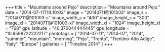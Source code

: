 +++
title = "Mountains around Pejo"
description = "Mountains around Pejo."
date = "2014-07-11T10:10:03"
image = "20140711@101003"
image_s = "20140711@101003-s"
image_width_s = "400"
image_height_s = "300"
image_xl = "20140711@101003-xl"
image_width_xl = "1024"
image_height_xl = "768"
gps_latitude = "46.370044444445"
gps_longitude = "10.6598722222217"
phototags = [ "2014-07-11", "2014-07", "2014", "summer", "mountain", "morning", "Pejo", "Trento", "Trentino-Alto Adige", "Italy", "Europe" ]
galleries = [ "Timeline 2014" ]
+++
